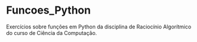 # Funcoes_Python

Exercícios sobre funções em Python da disciplina de Raciocínio Algorítmico do curso de Ciência da Computação.
